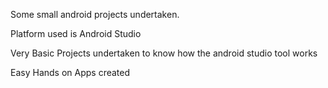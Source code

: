 Some small android projects undertaken.

Platform used is Android Studio

Very Basic Projects undertaken to know how the android studio tool works

Easy Hands on Apps created
